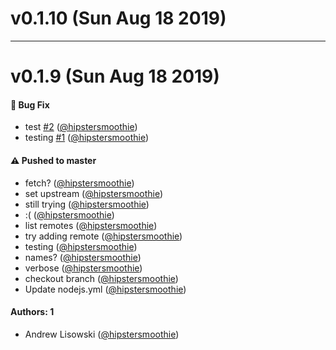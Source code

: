 # v0.1.10 (Sun Aug 18 2019)



---

# v0.1.9 (Sun Aug 18 2019)

#### 🐛  Bug Fix

- test [#2](https://github.com/hipstersmoothie/eslint-formatter-github/pull/2) ([@hipstersmoothie](https://github.com/hipstersmoothie))
- testing [#1](https://github.com/hipstersmoothie/eslint-formatter-github/pull/1) ([@hipstersmoothie](https://github.com/hipstersmoothie))

#### ⚠️  Pushed to master

- fetch?  ([@hipstersmoothie](https://github.com/hipstersmoothie))
- set upstream  ([@hipstersmoothie](https://github.com/hipstersmoothie))
- still trying  ([@hipstersmoothie](https://github.com/hipstersmoothie))
- :(  ([@hipstersmoothie](https://github.com/hipstersmoothie))
- list remotes  ([@hipstersmoothie](https://github.com/hipstersmoothie))
- try adding remote  ([@hipstersmoothie](https://github.com/hipstersmoothie))
- testing  ([@hipstersmoothie](https://github.com/hipstersmoothie))
- names?  ([@hipstersmoothie](https://github.com/hipstersmoothie))
- verbose  ([@hipstersmoothie](https://github.com/hipstersmoothie))
- checkout branch  ([@hipstersmoothie](https://github.com/hipstersmoothie))
- Update nodejs.yml  ([@hipstersmoothie](https://github.com/hipstersmoothie))

#### Authors: 1

- Andrew Lisowski ([@hipstersmoothie](https://github.com/hipstersmoothie))